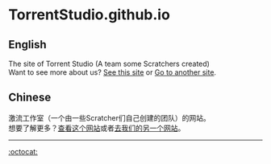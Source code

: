 # TorrentStudio.github.io
## English
The site of Torrent Studio (A team some Scratchers created)  
Want to see more about us? [See this site](https://TorrentStudio.github.io) or [Go to another site](https://激流工作室.rthe.net).   

## Chinese

激流工作室（一个由一些Scratcher们自己创建的团队）的网站。  
想要了解更多？[查看这个网站](https://TorrentStudio.github.io)或者[去我们的另一个网站](https://激流工作室.rthe.xyz)。  

---

[:octocat:](https://github.com/TorrentStudio/TorrentStudio.github.io)
